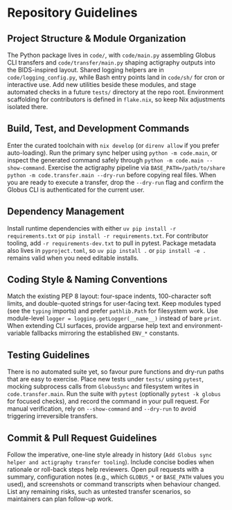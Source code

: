 # Repository Guidelines

## Project Structure & Module Organization
The Python package lives in `code/`, with `code/main.py` assembling Globus CLI transfers and `code/transfer/main.py` shaping actigraphy outputs into the BIDS-inspired layout. Shared logging helpers are in `code/logging_config.py`, while Bash entry points land in `code/sh/` for cron or interactive use. Add new utilities beside these modules, and stage automated checks in a future `tests/` directory at the repo root. Environment scaffolding for contributors is defined in `flake.nix`, so keep Nix adjustments isolated there.

## Build, Test, and Development Commands
Enter the curated toolchain with `nix develop` (or `direnv allow` if you prefer auto-loading). Run the primary sync helper using `python -m code.main`, or inspect the generated command safely through `python -m code.main --show-command`. Exercise the actigraphy pipeline via `BASE_PATH=/path/to/share python -m code.transfer.main --dry-run` before copying real files. When you are ready to execute a transfer, drop the `--dry-run` flag and confirm the Globus CLI is authenticated for the current user.

## Dependency Management
Install runtime dependencies with either `uv pip install -r requirements.txt` or `pip install -r requirements.txt`. For contributor tooling, add `-r requirements-dev.txt` to pull in pytest. Package metadata also lives in `pyproject.toml`, so `uv pip install .` or `pip install -e .` remains valid when you need editable installs.

## Coding Style & Naming Conventions
Match the existing PEP 8 layout: four-space indents, 100-character soft limits, and double-quoted strings for user-facing text. Keep modules typed (see the `typing` imports) and prefer `pathlib.Path` for filesystem work. Use module-level `logger = logging.getLogger(__name__)` instead of bare `print`. When extending CLI surfaces, provide argparse help text and environment-variable fallbacks mirroring the established `ENV_*` constants.

## Testing Guidelines
There is no automated suite yet, so favour pure functions and dry-run paths that are easy to exercise. Place new tests under `tests/` using `pytest`, mocking subprocess calls from `GlobusSync` and filesystem writes in `code.transfer.main`. Run the suite with `pytest` (optionally `pytest -k globus` for focused checks), and record the command in your pull request. For manual verification, rely on `--show-command` and `--dry-run` to avoid triggering irreversible transfers.

## Commit & Pull Request Guidelines
Follow the imperative, one-line style already in history (`Add Globus sync helper and actigraphy transfer tooling`). Include concise bodies when rationale or roll-back steps help reviewers. Open pull requests with a summary, configuration notes (e.g., which `GLOBUS_*` or `BASE_PATH` values you used), and screenshots or command transcripts when behaviour changed. List any remaining risks, such as untested transfer scenarios, so maintainers can plan follow-up work.

